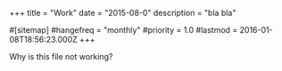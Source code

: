 +++
title = "Work"
date = "2015-08-0"
description = "bla bla"

#[sitemap]
#hangefreq = "monthly"
#priority = 1.0
#lastmod = 2016-01-08T18:56:23.000Z
+++

Why is this file not working?
